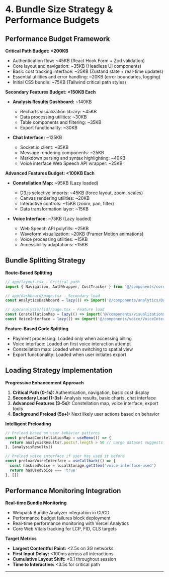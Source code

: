 # 4. Bundle Size Strategy & Performance Budgets

## Performance Budget Framework

**Critical Path Budget: <200KB**
- Authentication flow: ~45KB (React Hook Form + Zod validation)
- Core layout and navigation: ~35KB (Headless UI components)
- Basic cost tracking interface: ~25KB (Zustand state + real-time updates)
- Essential utilities and error handling: ~20KB (error boundaries, logging)
- Initial CSS bundle: ~75KB (Tailwind critical path styles)

**Secondary Features Budget: <150KB Each**
- **Analysis Results Dashboard:** ~140KB
  - Recharts visualization library: ~45KB
  - Data processing utilities: ~30KB
  - Table components and filtering: ~35KB
  - Export functionality: ~30KB

- **Chat Interface:** ~125KB
  - Socket.io client: ~35KB
  - Message rendering components: ~25KB
  - Markdown parsing and syntax highlighting: ~40KB
  - Voice interface Web Speech API wrapper: ~25KB

**Advanced Features Budget: <100KB Each**
- **Constellation Map:** ~95KB (Lazy loaded)
  - D3.js selective imports: ~45KB (force layout, zoom, scales)
  - Canvas rendering utilities: ~20KB
  - Interactive controls: ~15KB (zoom, pan, filter)
  - Data transformation layer: ~15KB

- **Voice Interface:** ~75KB (Lazy loaded)
  - Web Speech API polyfills: ~25KB
  - Waveform visualization: ~20KB (Framer Motion animations)
  - Voice processing utilities: ~15KB
  - Accessibility adaptations: ~15KB

## Bundle Splitting Strategy

**Route-Based Splitting**
```typescript
// app/layout.tsx - Critical path
import { Navigation, AuthWrapper, CostTracker } from '@/components/core'

// app/dashboard/page.tsx - Secondary load
const AnalyticsDashboard = lazy(() => import('@/components/analytics/Dashboard'))

// app/analysis/[id]/page.tsx - Feature load  
const ConstellationMap = lazy(() => import('@/components/visualizations/ConstellationMap'))
const VoiceInterface = lazy(() => import('@/components/voice/VoiceInterface'))
```

**Feature-Based Code Splitting**
- Payment processing: Loaded only when accessing billing
- Voice interface: Loaded on first voice interaction attempt
- Constellation map: Loaded when switching to spatial view
- Export functionality: Loaded when user initiates export

## Loading Strategy Implementation

**Progressive Enhancement Approach**
1. **Critical Path (0-1s):** Authentication, navigation, basic cost display
2. **Secondary Load (1-3s):** Analysis results, basic charts, chat interface
3. **Advanced Features (3-5s):** Constellation map, voice interface, export tools
4. **Background Preload (5s+):** Next likely user actions based on behavior

**Intelligent Preloading**
```typescript
// Preload based on user behavior patterns
const preloadConstellationMap = useMemo(() => {
  return analysisResults?.posts?.length > 50 // Large dataset suggests map usage
}, [analysisResults])

// Preload voice interface if user has used it before
const preloadVoiceInterface = useCallback(() => {
  const hasUsedVoice = localStorage.getItem('voice-interface-used')
  return hasUsedVoice === 'true'
}, [])
```

## Performance Monitoring Integration

**Real-time Bundle Monitoring**
- Webpack Bundle Analyzer integration in CI/CD
- Performance budget failures block deployment
- Real-time performance monitoring with Vercel Analytics
- Core Web Vitals tracking for LCP, FID, CLS targets

**Target Metrics**
- **Largest Contentful Paint:** <2.5s on 3G networks
- **First Input Delay:** <100ms across all interactions
- **Cumulative Layout Shift:** <0.1 throughout session
- **Time to Interactive:** <3.5s for critical path

---
